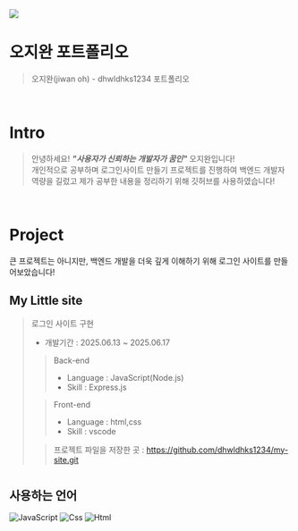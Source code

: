 
<img src="https://capsule-render.vercel.app/api?type=waving&color=auto&height=300&section=header&text=Welcome&desc=My%20Github%20Page!%20&descAlignY=66&descAlign=62&render&fontSize=90" />

<br />

# 오지완 포트폴리오

> 오지완(jiwan oh) - dhwldhks1234 포트폴리오

<br />

# Intro

> 안녕하세요! ***"사용자가 신뢰하는 개발자가 꿈인"*** 오지완입니다!  
> 개인적으로 공부하며 로그인사이트 만들기 프로젝트를 진행하여 백엔드 개발자 역량을 길렀고
> 제가 공부한 내용을 정리하기 위해 깃허브를 사용하였습니다!

<br />

# Project
큰 프로젝트는 아니지만, 백엔드 개발을 더욱 깊게 이해하기 위해
로그인 사이트를 만들어보았습니다!

## My Little site

> 로그인 사이트 구현
>
> - 개발기간 : 2025.06.13 ~ 2025.06.17
>
>> Back-end
>> - Language : JavaScript(Node.js) 
>> - Skill : Express.js 
>
>> Front-end
>> - Language : html,css
>> - Skill : vscode
>>
>
>> 프로젝트 파일을 저장한 곳 : https://github.com/dhwldhks1234/my-site.git
# 

## 사용하는 언어
 <img alt="JavaScript" src ="https://img.shields.io/badge/JavaScriipt-F7DF1E.svg?&style=for-the-badge&logo=JavaScript&logoColor=black"/>
 <img alt="Css" src ="https://img.shields.io/badge/CSS3-1572B6.svg?&style=for-the-badge&logo=CSS3&logoColor=white"/>
 <img alt="Html" src ="https://img.shields.io/badge/HTML-E34F26.svg?&style=for-the-badge&logo=HTML&logoColor=white"/>  
